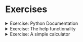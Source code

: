 # Exercises

<details>

<summary>Exercise: Python Documentation</summary>



Use a web browser to go to the Python website \url{python.org}. This page contains information about Python and links to Python-related pages, and it gives you the ability to search the Python documentation. For example, if you enter {\tt print} in the search window, the first link that appears is the documentation of the {\tt print} statement. At this point, not all of it will make sense to you, but it is good to know where it is.

</details>

<details>

<summary>Exercise: The help functionality</summary>

Start the Python interpreter and type `help()` to start the online help utility. Or you can type `help('print')` to get information about the `print` statement. If this example doesn't work, you may need to install additional Python documentation or set an environment variable; the details depend on your operating system and version of Python.

</details>

<details>

<summary>Exercise: A simple calculator</summary>

Start the Python interpreter and use it as a calculator. Python's syntax for math operations is almost the same as standard mathematical notation. For example, the symbols `+`, `-` and `/` denote addition, subtraction and division, as you would expect. The symbol for multiplication is `*`. If you run a 10 kilometres race in 43 minutes and 30 seconds, what is your average time per mile? What is your average speed in miles per hour? (Hint: there are 1.61 kilometres in a mile).

</details>
